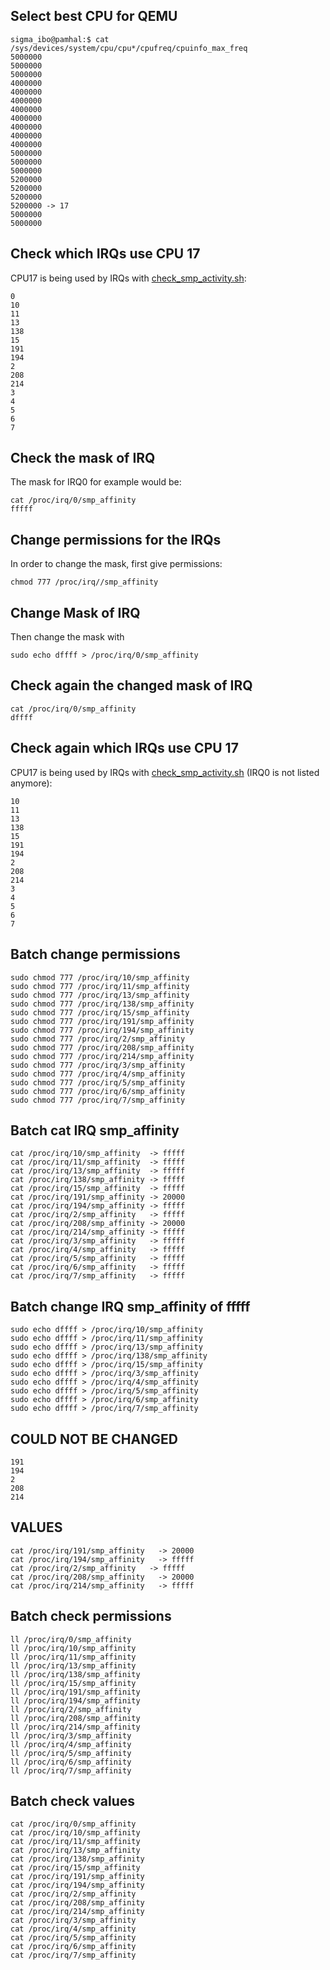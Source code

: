 ## Select best CPU for QEMU
```
sigma_ibo@pamhal:$ cat /sys/devices/system/cpu/cpu*/cpufreq/cpuinfo_max_freq
5000000
5000000
5000000
4000000
4000000
4000000
4000000
4000000
4000000
4000000
4000000
5000000
5000000
5000000
5200000
5200000
5200000
5200000 -> 17
5000000
5000000
```

## Check which IRQs use CPU 17
CPU17 is being used by IRQs with [check_smp_activity.sh](check_smp_activity.sh):
```
0
10
11
13
138
15
191
194
2
208
214
3
4
5
6
7
```

## Check the mask of IRQ
The mask for IRQ0 for example would be: 
```
cat /proc/irq/0/smp_affinity
fffff
```

## Change permissions for the IRQs
In order to change the mask, first give permissions:
```
chmod 777 /proc/irq//smp_affinity
```

## Change Mask of IRQ
Then change the mask with 
```
sudo echo dffff > /proc/irq/0/smp_affinity
```

## Check again the changed mask of IRQ
```
cat /proc/irq/0/smp_affinity
dffff
```

## Check again which IRQs use CPU 17
CPU17 is being used by IRQs with [check_smp_activity.sh](check_smp_activity.sh) (IRQ0 is not listed anymore): 
```
10
11
13
138
15
191
194
2
208
214
3
4
5
6
7
```



## Batch change permissions
```
sudo chmod 777 /proc/irq/10/smp_affinity
sudo chmod 777 /proc/irq/11/smp_affinity
sudo chmod 777 /proc/irq/13/smp_affinity
sudo chmod 777 /proc/irq/138/smp_affinity
sudo chmod 777 /proc/irq/15/smp_affinity
sudo chmod 777 /proc/irq/191/smp_affinity
sudo chmod 777 /proc/irq/194/smp_affinity
sudo chmod 777 /proc/irq/2/smp_affinity
sudo chmod 777 /proc/irq/208/smp_affinity
sudo chmod 777 /proc/irq/214/smp_affinity
sudo chmod 777 /proc/irq/3/smp_affinity
sudo chmod 777 /proc/irq/4/smp_affinity
sudo chmod 777 /proc/irq/5/smp_affinity
sudo chmod 777 /proc/irq/6/smp_affinity
sudo chmod 777 /proc/irq/7/smp_affinity
```

## Batch cat IRQ smp_affinity
```
cat /proc/irq/10/smp_affinity  -> fffff
cat /proc/irq/11/smp_affinity  -> fffff
cat /proc/irq/13/smp_affinity  -> fffff
cat /proc/irq/138/smp_affinity -> fffff
cat /proc/irq/15/smp_affinity  -> fffff
cat /proc/irq/191/smp_affinity -> 20000
cat /proc/irq/194/smp_affinity -> fffff
cat /proc/irq/2/smp_affinity   -> fffff
cat /proc/irq/208/smp_affinity -> 20000
cat /proc/irq/214/smp_affinity -> fffff
cat /proc/irq/3/smp_affinity   -> fffff
cat /proc/irq/4/smp_affinity   -> fffff
cat /proc/irq/5/smp_affinity   -> fffff
cat /proc/irq/6/smp_affinity   -> fffff
cat /proc/irq/7/smp_affinity   -> fffff
```

## Batch change IRQ smp_affinity of fffff
```
sudo echo dffff > /proc/irq/10/smp_affinity
sudo echo dffff > /proc/irq/11/smp_affinity
sudo echo dffff > /proc/irq/13/smp_affinity
sudo echo dffff > /proc/irq/138/smp_affinity
sudo echo dffff > /proc/irq/15/smp_affinity
sudo echo dffff > /proc/irq/3/smp_affinity
sudo echo dffff > /proc/irq/4/smp_affinity
sudo echo dffff > /proc/irq/5/smp_affinity
sudo echo dffff > /proc/irq/6/smp_affinity
sudo echo dffff > /proc/irq/7/smp_affinity
```

## COULD NOT BE CHANGED
```
191
194
2
208
214
```

## VALUES
```
cat /proc/irq/191/smp_affinity   -> 20000
cat /proc/irq/194/smp_affinity   -> fffff
cat /proc/irq/2/smp_affinity   -> fffff
cat /proc/irq/208/smp_affinity   -> 20000
cat /proc/irq/214/smp_affinity   -> fffff
```

## Batch check permissions
```
ll /proc/irq/0/smp_affinity
ll /proc/irq/10/smp_affinity
ll /proc/irq/11/smp_affinity
ll /proc/irq/13/smp_affinity
ll /proc/irq/138/smp_affinity
ll /proc/irq/15/smp_affinity
ll /proc/irq/191/smp_affinity
ll /proc/irq/194/smp_affinity
ll /proc/irq/2/smp_affinity
ll /proc/irq/208/smp_affinity
ll /proc/irq/214/smp_affinity
ll /proc/irq/3/smp_affinity
ll /proc/irq/4/smp_affinity
ll /proc/irq/5/smp_affinity
ll /proc/irq/6/smp_affinity
ll /proc/irq/7/smp_affinity
```

## Batch check values 
```
cat /proc/irq/0/smp_affinity
cat /proc/irq/10/smp_affinity
cat /proc/irq/11/smp_affinity
cat /proc/irq/13/smp_affinity
cat /proc/irq/138/smp_affinity
cat /proc/irq/15/smp_affinity
cat /proc/irq/191/smp_affinity
cat /proc/irq/194/smp_affinity
cat /proc/irq/2/smp_affinity
cat /proc/irq/208/smp_affinity
cat /proc/irq/214/smp_affinity
cat /proc/irq/3/smp_affinity
cat /proc/irq/4/smp_affinity
cat /proc/irq/5/smp_affinity
cat /proc/irq/6/smp_affinity
cat /proc/irq/7/smp_affinity
```




































